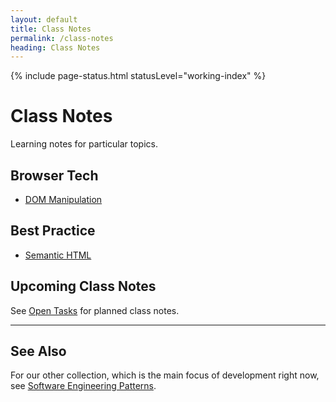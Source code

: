 ```yaml
---
layout: default
title: Class Notes
permalink: /class-notes
heading: Class Notes
---
```


{% include page-status.html statusLevel="working-index" %}

# Class Notes

Learning notes for particular topics.

## Browser Tech

- [DOM Manipulation](/class-notes/dom-manipulation)

## Best Practice
 
- [Semantic HTML](/class-notes/semantic-html)

## Upcoming Class Notes

See [Open Tasks](/open-tasks) for planned class notes.

---

## See Also

For our other collection, which is the main focus of development right now, see [Software Engineering Patterns](/patterns).
